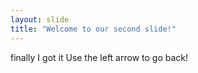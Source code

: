 ```yaml
---
layout: slide
title: "Welcome to our second slide!"
---
```

finally I got it
Use the left arrow to go back!
